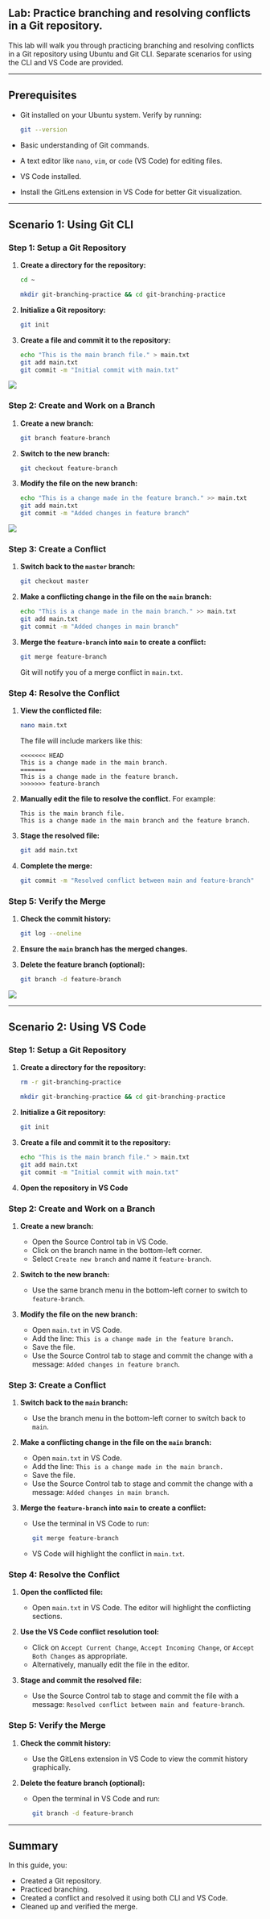 ## Lab: Practice branching and resolving conflicts in a Git repository.

This lab will walk you through practicing branching and resolving conflicts in a Git repository using Ubuntu and Git CLI. Separate scenarios for using the CLI and VS Code are provided.

---

## Prerequisites

- Git installed on your Ubuntu system. Verify by running:

  ```bash
  git --version
  ```


- Basic understanding of Git commands.
- A text editor like `nano`, `vim`, or `code` (VS Code) for editing files.
- VS Code installed.
- Install the GitLens extension in VS Code for better Git visualization.

---

## Scenario 1: Using Git CLI

### Step 1: Setup a Git Repository

1. **Create a directory for the repository:**
   ```bash
   cd ~

   mkdir git-branching-practice && cd git-branching-practice
   ```

2. **Initialize a Git repository:**
   ```bash
   git init
   ```

3. **Create a file and commit it to the repository:**
   ```bash
   echo "This is the main branch file." > main.txt
   git add main.txt
   git commit -m "Initial commit with main.txt"
   ```

![](./images/b1.png)

### Step 2: Create and Work on a Branch

1. **Create a new branch:**
   ```bash
   git branch feature-branch
   ```

2. **Switch to the new branch:**
   ```bash
   git checkout feature-branch
   ```

3. **Modify the file on the new branch:**
   ```bash
   echo "This is a change made in the feature branch." >> main.txt
   git add main.txt
   git commit -m "Added changes in feature branch"
   ```

![](./images/b2.png)

### Step 3: Create a Conflict

1. **Switch back to the `master` branch:**
   ```bash
   git checkout master
   ```

2. **Make a conflicting change in the file on the `main` branch:**
   ```bash
   echo "This is a change made in the main branch." >> main.txt
   git add main.txt
   git commit -m "Added changes in main branch"
   ```

3. **Merge the `feature-branch` into `main` to create a conflict:**
   ```bash
   git merge feature-branch
   ```

   Git will notify you of a merge conflict in `main.txt`.

### Step 4: Resolve the Conflict

1. **View the conflicted file:**
   ```bash
   nano main.txt
   ```

   The file will include markers like this:
   ```
   <<<<<<< HEAD
   This is a change made in the main branch.
   =======
   This is a change made in the feature branch.
   >>>>>>> feature-branch
   ```

2. **Manually edit the file to resolve the conflict.** For example:
   ```
   This is the main branch file.
   This is a change made in the main branch and the feature branch.
   ```

3. **Stage the resolved file:**
   ```bash
   git add main.txt
   ```

4. **Complete the merge:**
   ```bash
   git commit -m "Resolved conflict between main and feature-branch"
   ```

### Step 5: Verify the Merge

1. **Check the commit history:**
   ```bash
   git log --oneline
   ```

2. **Ensure the `main` branch has the merged changes.**

3. **Delete the feature branch (optional):**
   ```bash
   git branch -d feature-branch
   ```

![](./images/b3.png)

---

## Scenario 2: Using VS Code

### Step 1: Setup a Git Repository

1. **Create a directory for the repository:**
   ```bash
   rm -r git-branching-practice

   mkdir git-branching-practice && cd git-branching-practice
   ```

2. **Initialize a Git repository:**
   ```bash
   git init
   ```

3. **Create a file and commit it to the repository:**
   ```bash
   echo "This is the main branch file." > main.txt
   git add main.txt
   git commit -m "Initial commit with main.txt"
   ```

4. **Open the repository in VS Code**


### Step 2: Create and Work on a Branch

1. **Create a new branch:**
   - Open the Source Control tab in VS Code.
   - Click on the branch name in the bottom-left corner.
   - Select `Create new branch` and name it `feature-branch`.

2. **Switch to the new branch:**
   - Use the same branch menu in the bottom-left corner to switch to `feature-branch`.

3. **Modify the file on the new branch:**
   - Open `main.txt` in VS Code.
   - Add the line: `This is a change made in the feature branch.`
   - Save the file.
   - Use the Source Control tab to stage and commit the change with a message: `Added changes in feature branch`.

### Step 3: Create a Conflict

1. **Switch back to the `main` branch:**
   - Use the branch menu in the bottom-left corner to switch back to `main`.

2. **Make a conflicting change in the file on the `main` branch:**
   - Open `main.txt` in VS Code.
   - Add the line: `This is a change made in the main branch.`
   - Save the file.
   - Use the Source Control tab to stage and commit the change with a message: `Added changes in main branch`.

3. **Merge the `feature-branch` into `main` to create a conflict:**
   - Use the terminal in VS Code to run:
     ```bash
     git merge feature-branch
     ```
   - VS Code will highlight the conflict in `main.txt`.

### Step 4: Resolve the Conflict

1. **Open the conflicted file:**
   - Open `main.txt` in VS Code. The editor will highlight the conflicting sections.

2. **Use the VS Code conflict resolution tool:**
   - Click on `Accept Current Change`, `Accept Incoming Change`, or `Accept Both Changes` as appropriate.
   - Alternatively, manually edit the file in the editor.

3. **Stage and commit the resolved file:**
   - Use the Source Control tab to stage and commit the file with a message: `Resolved conflict between main and feature-branch`.

### Step 5: Verify the Merge

1. **Check the commit history:**
   - Use the GitLens extension in VS Code to view the commit history graphically.

2. **Delete the feature branch (optional):**
   - Open the terminal in VS Code and run:
     ```bash
     git branch -d feature-branch
     ```

---


## Summary

In this guide, you:
- Created a Git repository.
- Practiced branching.
- Created a conflict and resolved it using both CLI and VS Code.
- Cleaned up and verified the merge.
